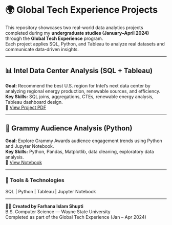 # 🌍 Global Tech Experience Projects

This repository showcases two real-world data analytics projects completed during my **undergraduate studies (January–April 2024)** through the **Global Tech Experience** program.  
Each project applies SQL, Python, and Tableau to analyze real datasets and communicate data-driven insights.

---

## 📊 Intel Data Center Analysis (SQL + Tableau)
**Goal:** Recommend the best U.S. region for Intel’s next data center by analyzing regional energy production, renewable sources, and efficiency.  
**Key Skills:** SQL joins, aggregations, CTEs, renewable energy analysis, Tableau dashboard design.  
📄 [View Project PDF](./Intel_Data_Center_SQL_Tableau_Project.pdf)

---

## 🎵 Grammy Audience Analysis (Python)
**Goal:** Explore Grammy Awards audience engagement trends using Python and Jupyter Notebook.  
**Key Skills:** Python, Pandas, Matplotlib, data cleaning, exploratory data analysis.  
📓 [View Notebook](./Grammys_Student%20(1).ipynb)

---

### 🧩 Tools & Technologies
SQL  |  Python  |  Tableau  |  Jupyter Notebook  

---

👩‍💻 **Created by Farhana Islam Shupti**  
B.S. Computer Science — Wayne State University  
Completed as part of the Global Tech Experience (Jan – Apr 2024)
